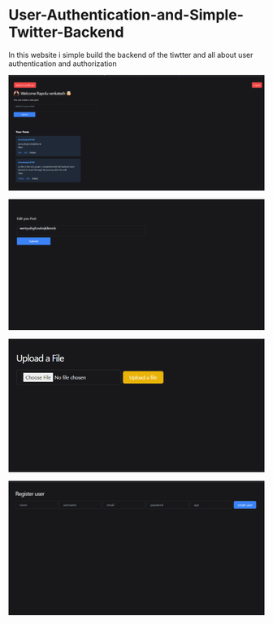 
# User-Authentication-and-Simple-Twitter-Backend

In this website i simple build the backend of the tiwtter and all about user authentication and authorization


![Alt text](https://github.com/Venkatesh0768/User-Authentication-and-Simple-Twitter-Backend/blob/163c392e01039ec6d9786e91ad79d777e885a353/homepage.png)

![Alt text](editPage.png)

![Alt text](https://github.com/Venkatesh0768/User-Authentication-and-Simple-Twitter-Backend/blob/163c392e01039ec6d9786e91ad79d777e885a353/upload%20Profile.png)

![Alt text](https://github.com/Venkatesh0768/User-Authentication-and-Simple-Twitter-Backend/blob/4aee356bfd42c866d79f32887a3ec2823c10ec78/Register%20Page.png)
















